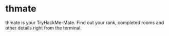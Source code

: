 # thmate
thmate is your TryHackMe-Mate. Find out your rank, completed rooms and other details right from the terminal.
